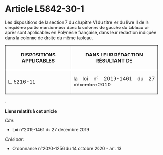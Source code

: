# Article L5842-30-1

Les dispositions de la section 7 du chapitre VI du titre Ier du livre II de la cinquième partie mentionnées dans la colonne
de gauche du tableau ci-après sont applicables en Polynésie française, dans leur rédaction indiquée dans la colonne de droite
du même tableau.

<table border="1">
  <tbody>
    <tr>
      <th>

DISPOSITIONS APPLICABLES</th>
      <th>

DANS LEUR RÉDACTION RÉSULTANT DE</th>
    </tr>
    <tr>
      <td align="left">

L. 5216-11</td>
      <td align="justify">

la loi n° 2019-1461 du 27 décembre 2019
</td>
    </tr>
  </tbody>
</table>

.

**Liens relatifs à cet article**

_Cite_:

  - Loi n°2019-1461 du 27 décembre 2019

_Créé par_:

  - Ordonnance n°2020-1256 du 14 octobre 2020 - art. 13
